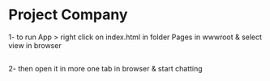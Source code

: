 # Project Company

1- to run App > right click on index.html in folder Pages in wwwroot & select view in browser
##
2- then open it in more one tab in browser & start chatting 
